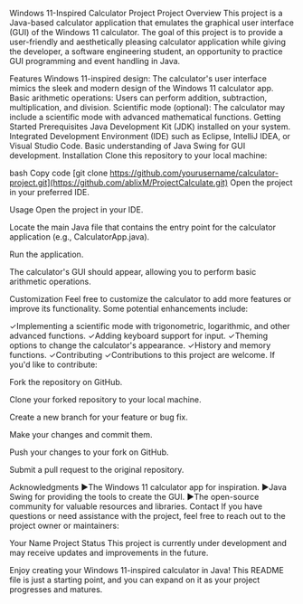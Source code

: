Windows 11-Inspired Calculator Project
Project Overview
This project is a Java-based calculator application that emulates the graphical user interface (GUI) of the Windows 11 calculator. The goal of this project is to provide a user-friendly and aesthetically pleasing calculator application while giving the developer, a software engineering student, an opportunity to practice GUI programming and event handling in Java.

Features
Windows 11-inspired design: The calculator's user interface mimics the sleek and modern design of the Windows 11 calculator app.
Basic arithmetic operations: Users can perform addition, subtraction, multiplication, and division.
Scientific mode (optional): The calculator may include a scientific mode with advanced mathematical functions.
Getting Started
Prerequisites
Java Development Kit (JDK) installed on your system.
Integrated Development Environment (IDE) such as Eclipse, IntelliJ IDEA, or Visual Studio Code.
Basic understanding of Java Swing for GUI development.
Installation
Clone this repository to your local machine:

bash
Copy code
[git clone https://github.com/yourusername/calculator-project.git](https://github.com/ablixM/ProjectCalculate.git)
Open the project in your preferred IDE.

Usage
Open the project in your IDE.

Locate the main Java file that contains the entry point for the calculator application (e.g., CalculatorApp.java).

Run the application.

The calculator's GUI should appear, allowing you to perform basic arithmetic operations.

Customization
Feel free to customize the calculator to add more features or improve its functionality. Some potential enhancements include:

✓Implementing a scientific mode with trigonometric, logarithmic, and other advanced functions.
✓Adding keyboard support for input.
✓Theming options to change the calculator's appearance.
✓History and memory functions.
✓Contributing
✓Contributions to this project are welcome. If you'd like to contribute:

Fork the repository on GitHub.

Clone your forked repository to your local machine.

Create a new branch for your feature or bug fix.

Make your changes and commit them.

Push your changes to your fork on GitHub.

Submit a pull request to the original repository.



Acknowledgments
▶The Windows 11 calculator app for inspiration.
▶Java Swing for providing the tools to create the GUI.
▶The open-source community for valuable resources and libraries.
Contact
If you have questions or need assistance with the project, feel free to reach out to the project owner or maintainers:

Your Name
Project Status
This project is currently under development and may receive updates and improvements in the future.

Enjoy creating your Windows 11-inspired calculator in Java! This README file is just a starting point, and you can expand on it as your project progresses and matures.
